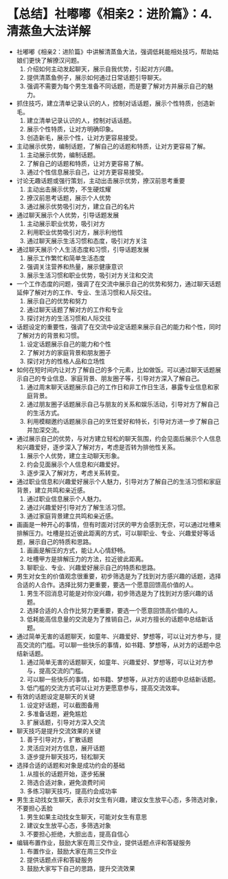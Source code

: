 # 【总结】社嘟嘟《相亲2：进阶篇》：4.清蒸鱼大法详解

-   社嘟嘟《相亲2：进阶篇》中讲解清蒸鱼大法，强调低耗能相处技巧，帮助姑娘们更快了解撩汉问题。
    1.  介绍如何主动发起聊天，展示自我优势，引起对方兴趣。
    2.  提供清蒸鱼例子，展示如何通过日常话题引导聊天。
    3.  强调不需要为每个男生准备不同话题，而是要了解对方并展示自己的魅力。
-   抓住技巧，建立清单记录认识的人，控制对话话题，展示个性特质，创造新毛。
    1.  建立清单记录认识的人，控制对话话题。
    2.  展示个性特质，让对方明确印象。
    3.  创造新毛，展示个性，让对方更容易接受。
-   主动展示优势，编制话题，了解自己的话题和特质，让对方更容易了解。
    1.  主动展示优势，编制话题。
    2.  了解自己的话题和特质，让对方更容易了解。
    3.  通过个性信息展示自己，让对方更容易接受。
-   讨论无趣话题或强行策划，主动出击展示优势，撩汉前思考重要
    1.  主动出击展示优势，不生硬炫耀
    2.  撩汉前思考话题，展示个人优势
    3.  通过展示优势吸引对方，建立自己的名片
-   通过聊天展示个人优势，引导话题发展
    1.  主动展示职业优势，吸引对方
    2.  利用职业优势吸引对方，展示利他性
    3.  通过聊天展示生活习惯和态度，吸引对方关注
-   通过聊天展示个人生活态度和习惯，引导话题发展
    1.  展示工作繁忙和简单生活态度
    2.  强调关注营养和热量，展示健康意识
    3.  展示生活习惯和职业优势，吸引对方关注和交流
-   一个工作态度的问题，强调了在交流中展示自己的优势和努力，通过聊天话题延伸了解对方的工作、专业、生活习惯和人际交往。
    1.  展示自己的优势和努力
    2.  通过聊天话题了解对方的工作和专业
    3.  探讨对方的生活习惯和人际交往
-   话题设定的重要性，强调了在交流中设定话题来展示自己的能力和个性，同时了解对方的背景和习惯。
    1.  设定话题展示自己的能力和个性
    2.  了解对方的家庭背景和朋友圈子
    3.  探讨对方的性格人品和立场性
-   如何在短时间内让对方了解自己的多个元素，比如做饭。可以通过聊天话题展示自己的专业信息、家庭背景、朋友圈子等，引导对方深入了解自己。
    1.  通过周末聊天话题展示自己的工作日和非工作日生活，暴露专业信息和家庭背景。
    2.  通过朋友圈子话题展示自己与朋友的关系和娱乐活动，引导对方了解自己的生活方式。
    3.  利用模糊邀约话题展示自己的烹饪爱好和特长，引导对方进一步了解自己并加深交流。
-   通过展示自己的优势，与对方建立轻松的聊天氛围，约会见面后展示个人信息和兴趣爱好，逐步深入了解对方，考虑是否转为排他性关系。
    1.  展示个人优势，建立主动聊天形象。
    2.  约会见面展示个人信息和兴趣爱好。
    3.  逐步深入了解对方，考虑关系转变。
-   通过职业信息和兴趣爱好展示个人魅力，引导对方了解自己的生活习惯和家庭背景，建立共鸣和亲近感。
    1.  通过职业信息展示个人魅力。
    2.  通过兴趣爱好引导对方了解生活习惯。
    3.  通过家庭背景建立共鸣和亲近感。
-   画画是一种开心的事情，但有时面对讨厌的甲方会感到无奈，可以通过吐槽来排解压力。吐槽是拉近彼此距离的方式，可以聊职业、专业、兴趣爱好等话题，展示自己的特质和思路。
    1.  画画是解压的方式，能让人心情舒畅。
    2.  吐槽甲方是排解压力的方法，拉近彼此距离。
    3.  聊职业、专业、兴趣爱好展示自己的特质和思路。
-   男生对女生的价值观念很重要，初步筛选是为了找到对方感兴趣的话题，选择合适的人合作。选择比努力更重要，要选一个愿意回馈高价值的人。
    1.  男生不回消息可能是对你没兴趣，初步筛选是为了找到对方感兴趣的话题。
    2.  选择合适的人合作比努力更重要，要选一个愿意回馈高价值的人。
    3.  低耗能高信息量的交流是为了推销自己，从对方擅长的话题中总结新话题。
-   通过简单无害的话题聊天，如童年、兴趣爱好、梦想等，可以让对方参与，提高交流的门槛。可以聊一些快乐的事情，如书籍、梦想等，从对方的话题中总结新话题。
    1.  通过简单无害的话题聊天，如童年、兴趣爱好、梦想等，可以让对方参与，提高交流的门槛。
    2.  可以聊一些快乐的事情，如书籍、梦想等，从对方的话题中总结新话题。
    3.  低门槛的交流方式可以让对方更愿意参与，提高交流效率。
-   有效的话题设定是聊天的关键
    1.  设定好话题，可以截图备用
    2.  多准备话题，避免尴尬
    3.  扩展话题，引导对方深入交流
-   聊天技巧是提升交流效果的关键
    1.  善于引导对方，扩散话题
    2.  灵活应对对方信息，展开话题
    3.  逐步提升聊天技巧，轻松聊天
-   选择合适的话题和对象是成功约会的基础
    1.  从擅长的话题开始，逐步拓展
    2.  筛选合适对象，避免浪费时间
    3.  多练习聊天技巧，提高约会成功率
-   男生主动找女生聊天，表示对女生有兴趣，建议女生放平心态，多筛选对象，不要担心丢脸
    1.  男生如果主动找女生聊天，可能对女生有意思
    2.  建议女生放平心态，多筛选对象
    3.  不要担心拒绝，大胆出击，提高自信心
-   编辑布置作业，鼓励大家在周三交作业，提供话题点评和答疑服务
    1.  布置作业，鼓励大家在周三交作业
    2.  提供话题点评和答疑服务
    3.  鼓励大家写下自己的思路，提升交流效果